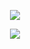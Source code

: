 <div align="center">

![](https://i.pinimg.com/1200x/2b/dc/d9/2bdcd9167d43f929df63e2545ad30427.jpg)

![](https://komarev.com/ghpvc/?username=bitethebullett&color=335f49&label=VIEWS&abbreviated=true) 


</div>

